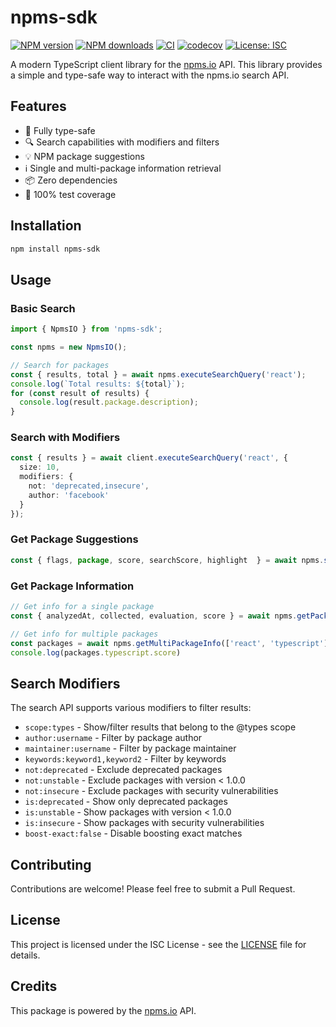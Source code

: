 # npms-sdk

[![NPM
version](https://img.shields.io/npm/v/npms-sdk.svg?style=flat)](https://www.npmjs.com/package/npms-sdk)
[![NPM
downloads](https://img.shields.io/npm/dm/npms-sdk.svg?style=flat)](https://www.npmjs.com/package/npms-sdk)
[![CI](https://github.com/flaviodelgrosso/npms-sdk/actions/workflows/ci.yml/badge.svg?branch=master)](https://github.com/flaviodelgrosso/npms-sdk/actions/workflows/ci.yml)
[![codecov](https://codecov.io/gh/flaviodelgrosso/npms-sdk/graph/badge.svg?token=FAWWPSCT1S)](https://codecov.io/gh/flaviodelgrosso/npms-sdk)
[![License: ISC](https://img.shields.io/badge/License-ISC-blue.svg)](https://opensource.org/licenses/ISC)

A modern TypeScript client library for the [npms.io](https://npms.io) API. This library provides a simple and type-safe way to interact with the npms.io search API.

## Features

- 🎯 Fully type-safe
- 🔍 Search capabilities with modifiers and filters
- 💡 NPM package suggestions
- ℹ️ Single and multi-package information retrieval
- 📦 Zero dependencies
- 🧪 100% test coverage

## Installation

```bash
npm install npms-sdk
```

## Usage

### Basic Search

```typescript
import { NpmsIO } from 'npms-sdk';

const npms = new NpmsIO();

// Search for packages
const { results, total } = await npms.executeSearchQuery('react');
console.log(`Total results: ${total}`);
for (const result of results) {
  console.log(result.package.description);
}
```

### Search with Modifiers

```typescript
const { results } = await client.executeSearchQuery('react', {
  size: 10,
  modifiers: {
    not: 'deprecated,insecure',
    author: 'facebook'
  }
});
```

### Get Package Suggestions

```typescript
const { flags, package, score, searchScore, highlight  } = await npms.searchSuggestions('react', { size: 5 });
```

### Get Package Information

```typescript
// Get info for a single package
const { analyzedAt, collected, evaluation, score } = await npms.getPackageInfo('react');

// Get info for multiple packages
const packages = await npms.getMultiPackageInfo(['react', 'typescript']);
console.log(packages.typescript.score)
```

## Search Modifiers

The search API supports various modifiers to filter results:

- `scope:types` - Show/filter results that belong to the @types scope
- `author:username` - Filter by package author
- `maintainer:username` - Filter by package maintainer
- `keywords:keyword1,keyword2` - Filter by keywords
- `not:deprecated` - Exclude deprecated packages
- `not:unstable` - Exclude packages with version < 1.0.0
- `not:insecure` - Exclude packages with security vulnerabilities
- `is:deprecated` - Show only deprecated packages
- `is:unstable` - Show packages with version < 1.0.0
- `is:insecure` - Show packages with security vulnerabilities
- `boost-exact:false` - Disable boosting exact matches

## Contributing

Contributions are welcome! Please feel free to submit a Pull Request.

## License

This project is licensed under the ISC License - see the [LICENSE](LICENSE) file for details.

## Credits

This package is powered by the [npms.io](https://npms.io) API.
